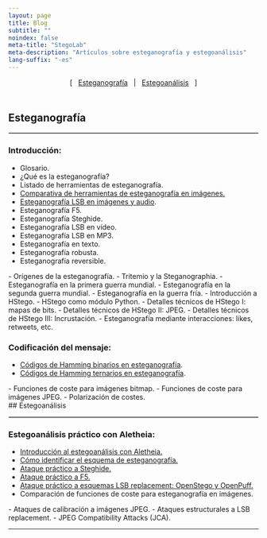 ```yaml
---
layout: page
title: Blog
subtitle: "" 
noindex: false
meta-title: "StegoLab"
meta-description: "Artículos sobre esteganografía y estegoanálisis"
lang-suffix: "-es"
---
```


<style>
    [id]::before {
        content: '';
        display: block;
        height:      70px;
        margin-top: -70px;
        visibility: todo;
    }
   .todo {
        display: none;
   }
</style>


<center style='margin-bottom:30px'>
[ &nbsp; <a href='#esteganografía'>Esteganografía</a> &nbsp;
| &nbsp; <a href='#estegoanálisis'>Estegoanálisis</a> &nbsp; ]
</center>


<div style='margin-bottom:50px'></div>


## Esteganografía
<hr style='border:1px solid #ccc'>

### Introducción:
- Glosario.
- ¿Qué es la esteganografía?
- Listado de herramientas de esteganografía.
- [Comparativa de herramientas de esteganografía en imágenes.](/stego/aletheia/tool-comparison-es)
- [Esteganografía LSB en imágenes y audio](/stego/lab/intro/lsb-es).
- Esteganografía F5.
- Esteganografía Steghide.
- Esteganografía LSB en vídeo.
- Esteganografía LSB en MP3.
- Esteganografía en texto.
- Esteganografía robusta.
- Esteganografía reversible.

<h3 class='todo'>Historia:</h3>
- Orígenes de la esteganografía.
- Tritemio y la Steganographia.
- Esteganografía en la primera guerra mundial.
- Esteganografía en la segunda guerra mundial.
- Esteganografía en la guerra fría.


<h3 class='todo'>HStego:</h3>
- Introducción a HStego.
- HStego como módulo Python.
- Detalles técnicos de HStego I: mapas de bits.
- Detalles técnicos de HStego II: JPEG.
- Detalles técnicos de HStego III: Incrustación.
      

<h3 class='todo'>Esteganografía en redes sociales:</h3>
- Esteganografía mediante interacciones: likes, retweets, etc.
 

### Codificación del mensaje:
- [Códigos de Hamming binarios en esteganografía](/stego/lab/codes/binary-hamming-es).
- [Códigos de Hamming ternarios en esteganografía](/stego/lab/codes/ternary-hamming-es).


<h3 class='todo'>Funciones de coste:</h3>
- Funciones de coste para imágenes bitmap.
- Funciones de coste para imágenes JPEG.
- Polarización de costes.


<br>
## Estegoanálisis
<hr style='border:1px solid #ccc'>

### Estegoanálisis práctico con Aletheia:
- [Introducción al estegoanálisis con Aletheia.](/stego/aletheia/intro-es)
- [Cómo identificar el esquema de esteganografía.](/stego/aletheia/identify-es)
- [Ataque práctico a Steghide.](/stego/aletheia/steghide-attack-es)
- [Ataque práctico a F5.](/stego/aletheia/f5-attack-es)
- [Ataque práctico a esquemas LSB replacement: OpenStego y OpenPuff.](/stego/aletheia/lsbr-attack-es)
- Comparación de funciones de coste para esteganografía en imágenes.

<h3 class='todo'>Ataques teóricos:</h3>
- Ataques de calibración a imágenes JPEG.
- Ataques estructurales a LSB replacement.
- JPEG Compatibility Attacks (JCA).



<hr>

<br><br>


<script>
var listItems = document.querySelectorAll('li');
listItems.forEach(function(item) {
    if (!item.querySelector('a')) {
        item.classList.add('todo');
    }
});
</script>



